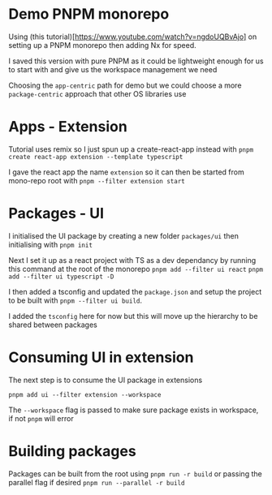 # Demo PNPM monorepo

Using (this tutorial)[https://www.youtube.com/watch?v=ngdoUQBvAjo] on setting up a PNPM monorepo then adding Nx for speed. 

I saved this version with pure PNPM as it could be lightweight enough for us to start with and give us the workspace management we need

Choosing the `app-centric` path for demo but we could choose a more `package-centric` approach that other OS libraries use

# Apps - Extension 

Tutorial uses remix so I just spun up a create-react-app instead with 
`pnpm create react-app extension --template typescript`


I gave the react app the name `extension` so it can then be started from mono-repo root with `pnpm --filter extension start`

# Packages - UI

I initialised the UI package by creating a new folder `packages/ui` then initialising with `pnpm init`

Next I  set it up as a react project with TS as a dev dependancy by running this command at the root of the monorepo
`pnpm add --filter ui react`
`pnpm add --filter ui typescript -D`

I then added a tsconfig and updated the `package.json` and setup the project to be built with `pnpm --filter ui build`. 

I added the `tsconfig` here for now but this will move up the hierarchy to be shared between packages

# Consuming UI in extension

The next step is to consume the UI package in extensions

`pnpm add ui --filter extension --workspace`

The `--workspace` flag is passed to make sure package exists in workspace, if not `pnpm` will error

# Building packages

Packages can be built from the root using `pnpm run -r build` or passing the parallel flag if desired `pnpm run --parallel -r build`